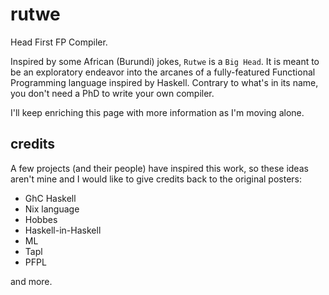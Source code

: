# rutwe
Head First FP Compiler.

Inspired by some African (Burundi) jokes, `Rutwe` is a `Big Head`. It is meant to be an exploratory endeavor into
the arcanes of a fully-featured Functional Programming language inspired by Haskell. Contrary to what's in its name,
you don't need a PhD to write your own compiler.

I'll keep enriching this page with more information as I'm moving alone.

## credits

A few projects (and their people) have inspired this work, so these ideas aren't mine and I would like to give credits
back to the original posters:

- GhC Haskell
- Nix language
- Hobbes
- Haskell-in-Haskell
- ML
- Tapl
- PFPL

and more.

